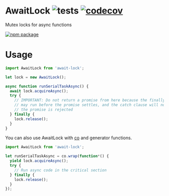 # AwaitLock ![tests](https://github.com/ide/await-lock/workflows/Tests/badge.svg) [![codecov](https://codecov.io/gh/ide/await-lock/branch/master/graph/badge.svg)](https://codecov.io/gh/ide/await-lock)
Mutex locks for async functions

[![npm package](https://nodei.co/npm/await-lock.png?downloads=true&downloadRank=true&stars=true)](https://nodei.co/npm/await-lock/)

# Usage

```javascript
import AwaitLock from 'await-lock';

let lock = new AwaitLock();

async function runSerialTaskAsync() {
  await lock.acquireAsync();
  try {
    // IMPORTANT: Do not return a promise from here because the finally clause
    // may run before the promise settles, and the catch clause will not run if
    // the promise is rejected
  } finally {
    lock.release();
  }
}
```

You can also use AwaitLock with [co](https://github.com/tj/co) and generator functions.

```javascript
import AwaitLock from 'await-lock';

let runSerialTaskAsync = co.wrap(function*() {
  yield lock.acquireAsync();
  try {
    // Run async code in the critical section
  } finally {
    lock.release();
  }
});
```

